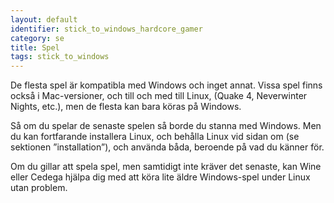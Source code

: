 ```yaml
---
layout: default
identifier: stick_to_windows_hardcore_gamer
category: se
title: Spel
tags: stick_to_windows
---
```


De flesta spel är kompatibla med Windows och inget annat. Vissa spel finns också i Mac-versioner, och till och med till Linux, (Quake 4, 
Neverwinter Nights, etc.), men de flesta kan bara köras på Windows.

Så om du spelar de senaste spelen så borde du stanna med Windows. Men du kan fortfarande installera Linux, och behålla Linux vid sidan om (se sektionen ”installation”), och använda båda, beroende på vad du känner för.

Om du gillar att spela spel, men samtidigt inte kräver det senaste, kan Wine eller Cedega hjälpa dig med att köra lite äldre Windows-spel under Linux utan problem.

